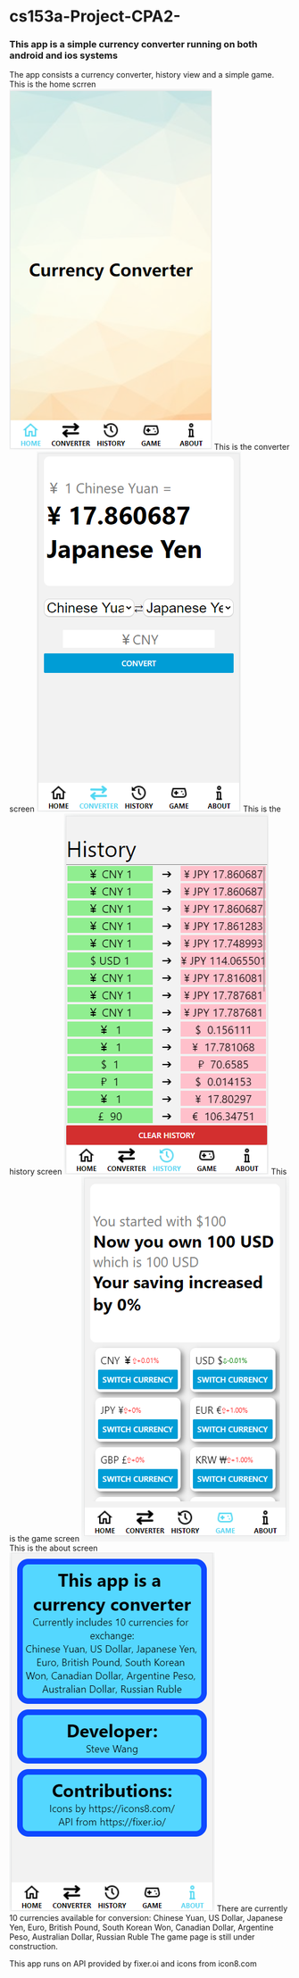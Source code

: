 # cs153a-Project-CPA2-
### This app is a simple currency converter running on both android and ios systems
The app consists a currency converter, history view and a simple game.
This is the home scrren
![homescreen](/assets/readme/home.jpg)
This is the converter screen
![converterscreen](/assets/readme/converter.jpg)
This is the history screen
![historyscreen](/assets/readme/history.jpg)
This is the game screen
![gamescreen](/assets/readme/game.jpg)
This is the about screen
![aboutscreen](/assets/readme/about.jpg)
There are currently 10 currencies available for conversion:
Chinese Yuan, US Dollar, Japanese Yen, Euro, British Pound, South Korean Won, Canadian Dollar, Argentine Peso, Australian Dollar, Russian Ruble
The game page is still under construction.

This app runs on API provided by fixer.oi and icons from icon8.com
